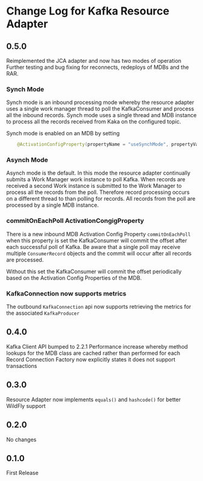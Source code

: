 # Change Log for Kafka Resource Adapter

## 0.5.0

Reimplemented the JCA adapter and now has two modes of operation
Further testing and bug fixing for reconnects, redeploys of MDBs and the RAR.

### Synch Mode
Synch mode is an inbound processing mode whereby the resource adapter uses a single work manager thread
to poll the KafkaConsumer and process all the inbound records. Synch mode uses a single thread and MDB instance
to process all the records received from Kaka on the configured topic.

Synch mode is enabled on an MDB by setting
```java
    @ActivationConfigProperty(propertyName = "useSynchMode", propertyValue = "true")
```

### Asynch Mode
Asynch mode is the default. In this mode the resource adapter continually submits a Work Manager
work instance to poll Kafka. When records are received a second Work instance is submitted to the 
Work Manager to process all the records from the poll. Therefore record processing occurs on a different thread to 
than polling for records. All records from the poll are processed by a single MDB instance.

### commitOnEachPoll ActivationCongigProperty

There is a new inbound MDB Activation Config Property `commitOnEachPoll` when this property is set
the KafkaConsumer will commit the offset after each successful poll of Kafka. Be aware that a single poll may receive multiple
`ConsumerRecord` objects and the commit will occur after all records are processed.

Without this set the KafkaConsumer will commit the offset periodically based on the Activation Config Properties of the MDB.

### KafkaConnection now supports metrics

The outbound `KafkaConnection` api now supports retrieving the metrics for the associated `KafkaProducer`

## 0.4.0

Kafka Client API bumped to 2.2.1
Performance increase whereby method lookups for the MDB class are cached rather than performed for each Record
Connection Factory now explicitly states it does not support transactions

## 0.3.0

Resource Adapter now implements `equals()` and `hashcode()` for better WildFly support

## 0.2.0

No changes

## 0.1.0

First Release

